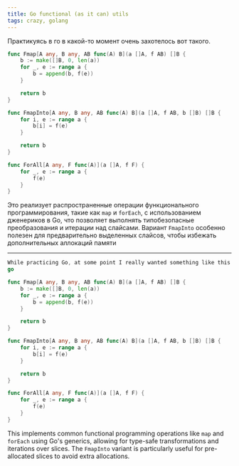 ```yaml
---
title: Go functional (as it can) utils
tags: crazy, golang
---
```


Практикуясь в го в какой-то момент очень захотелось вот такого. 
 

```go
func Fmap[A any, B any, AB func(A) B](a []A, f AB) []B {
	b := make([]B, 0, len(a))
	for _, e := range a {
		b = append(b, f(e))
	}

	return b
}

func FmapInto[A any, B any, AB func(A) B](a []A, f AB, b []B) []B {
	for i, e := range a {
		b[i] = f(e)
	}

	return b
}

func ForAll[A any, F func(A)](a []A, f F) {
	for _, e := range a {
		f(e)
	}
}
```
Это реализует распространенные операции функционального программирования, такие как `map` и `forEach`, с использованием дженериков в Go, что позволяет выполнять типобезопасные преобразования и итерации над слайсами. Вариант `FmapInto` особенно полезен для предварительно выделенных слайсов, чтобы избежать дополнительных аллокаций памяти

---

```go
While practicing Go, at some point I really wanted something like this:
go

func Fmap[A any, B any, AB func(A) B](a []A, f AB) []B {
	b := make([]B, 0, len(a))
	for _, e := range a {
		b = append(b, f(e))
	}

	return b
}

func FmapInto[A any, B any, AB func(A) B](a []A, f AB, b []B) []B {
	for i, e := range a {
		b[i] = f(e)
	}

	return b
}

func ForAll[A any, F func(A)](a []A, f F) {
	for _, e := range a {
		f(e)
	}
}
```

This implements common functional programming operations like `map` and `forEach` using Go's generics, allowing for type-safe transformations and iterations over slices. The `FmapInto` variant is particularly useful for pre-allocated slices to avoid extra allocations.
